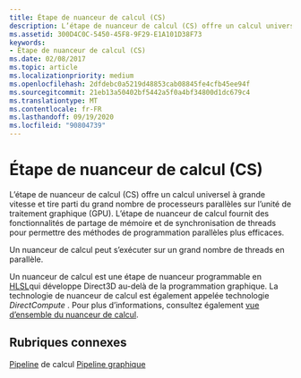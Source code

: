 ```yaml
---
title: Étape de nuanceur de calcul (CS)
description: L’étape de nuanceur de calcul (CS) offre un calcul universel à grande vitesse et tire parti du grand nombre de processeurs parallèles sur l’unité de traitement graphique (GPU).
ms.assetid: 300D4C0C-5450-45F8-9F29-E1A101D38F73
keywords:
- Étape de nuanceur de calcul (CS)
ms.date: 02/08/2017
ms.topic: article
ms.localizationpriority: medium
ms.openlocfilehash: 2dfdebc0a5219d48853cab08845fe4cfb45ee94f
ms.sourcegitcommit: 21eb13a50402bf5442a5f0a4bf34800d1dc679c4
ms.translationtype: MT
ms.contentlocale: fr-FR
ms.lasthandoff: 09/19/2020
ms.locfileid: "90804739"
---
```

# <a name="compute-shader-cs-stage"></a>Étape de nuanceur de calcul (CS)

L’étape de nuanceur de calcul (CS) offre un calcul universel à grande vitesse et tire parti du grand nombre de processeurs parallèles sur l’unité de traitement graphique (GPU). L’étape de nuanceur de calcul fournit des fonctionnalités de partage de mémoire et de synchronisation de threads pour permettre des méthodes de programmation parallèles plus efficaces.

Un nuanceur de calcul peut s’exécuter sur un grand nombre de threads en parallèle.

Un nuanceur de calcul est une étape de nuanceur programmable en [HLSL](/windows/desktop/direct3dhlsl/dx-graphics-hlsl)qui développe Direct3D au-delà de la programmation graphique. La technologie de nuanceur de calcul est également appelée technologie *DirectCompute* . Pour plus d’informations, consultez également [vue d’ensemble du nuanceur de calcul](/windows/win32/direct3d11/direct3d-11-advanced-stages-compute-shader).

## <a name="related-topics"></a>Rubriques connexes

[Pipeline](compute-pipeline.md) 
 de calcul [Pipeline graphique](graphics-pipeline.md)
